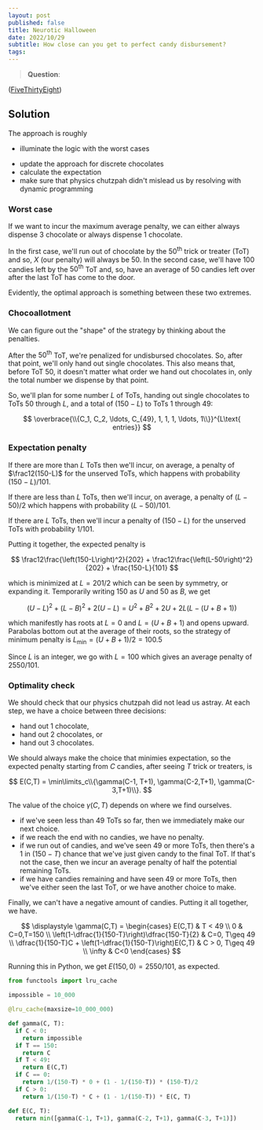 ```yaml
---
layout: post
published: false
title: Neurotic Halloween
date: 2022/10/29
subtitle: How close can you get to perfect candy disbursement?
tags:
---
```


>**Question**:

<!--more-->

([FiveThirtyEight](URL))

## Solution

The approach is roughly

- illuminate the logic with the worst cases
<!-- - solve the problem, pretend the chocolate is continuous -->
- update the approach for discrete chocolates
- calculate the expectation
- make sure that physics chutzpah didn't mislead us by resolving with dynamic programming

### Worst case

If we want to incur the maximum average penalty, we can either always dispense $3$ chocolate or always dispense $1$ chocolate. 

In the first case, we'll run out of chocolate by the $50^\text{th}$ trick or treater (ToT) and so, $X$ (our penalty) will always be $50.$ In the second case, we'll have $100$ candies left by the $50^\text{th}$ ToT and, so, have an average of $50$ candies left over after the last ToT has come to the door. 

Evidently, the optimal approach is something between these two extremes.

<!-- ### Chocolate continuum 

The penalty is symmetric with respect to leftover candy and unserved ToTs, so we should aim to run out of candies precisely at the average number of ToTs, dispensing $150/100 = 1.5$ chocolates each visit until we run out. 

If we plan for e.g. $99$ ToT, then we'll add an average penalty of $1/101$ 

If we aimed slightly beyond $100,$ we'd be 

any candy that's left after the $50^\text{th}$ ToT will contribute to our penalty. 

so we should aim to run out of candy by the $100^\text{th}$ ToT (the average number of ToTs).

On average, there will be $100$ ToTs. So, if we were free to divide the chocolate anyway we like, then we would want to  -->

### Chocoallotment

We can figure out the "shape" of the strategy by thinking about the penalties.

After the $50^\text{th}$ ToT, we're penalized for undisbursed chocolates. So, after that point, we'll only hand out single chocolates. This also means that, before ToT $50,$ it doesn't matter what order we hand out chocolates in, only the total number we dispense by that point.

So, we'll plan for some number $L$ of ToTs, handing out single chocolates to ToTs $50$ through $L,$ and a total of $\left(150-L\right)$ to ToTs $1$ through $49$:

$$
  \overbrace{\\{C_1, C_2, \ldots, C_{49}, 1, 1, 1, \ldots, 1\\}}^{L\text{ entries}}
$$

### Expectation penalty

If there are more than $L$ ToTs then we'll incur, on average, a penalty of $\frac12(150-L)$ for the unserved ToTs, which happens with probability $(150-L)/101.$ 

If there are less than $L$ ToTs, then we'll incur, on average, a penalty of $(L-50)/2$ which happens with probability $(L-50)/101.$

If there are $L$ ToTs, then we'll incur a penalty of $(150 - L)$ for the unserved ToTs with probability $1/101.$

Putting it together, the expected penalty is

$$
  \frac12\frac{\left(150-L\right)^2}{202} + \frac12\frac{\left(L-50\right)^2}{202} + \frac{150-L}{101}
$$

which is minimized at $L=201/2$ which can be seen by symmetry, or expanding it. Temporarily writing $150$ as $U$ and $50$ as $B,$ we get

$$
  (U-L)^2 + (L-B)^2  + 2(U-L) = U^2 + B^2 + 2U + 2L(L- (U + B + 1))
$$

which manifestly has roots at $L=0$ and $L = (U + B + 1)$ and opens upward. Parabolas bottom out at the average of their roots, so the strategy of minimum penalty is $L_\text{min} = (U+B+1)/2 = 100.5$

Since $L$ is an integer, we go with $L=100$ which gives an average penalty of $2550/101.$

### Optimality check

We should check that our physics chutzpah did not lead us astray. At each step, we have a choice between three decisions:

- hand out $1$ chocolate,
- hand out $2$ chocolates, or
- hand out $3$ chocolates.

We should always make the choice that minimies expectation, so the expected penalty starting from $C$ candies, after seeing $T$ trick or treaters, is

$$
  E(C,T) = \min\limits_c\\{\gamma(C-1, T+1), \gamma(C-2,T+1), \gamma(C-3,T+1)\\}.
$$

The value of the choice $\gamma(C, T)$ depends on where we find ourselves. 

- if we've seen less than $49$ ToTs so far, then we immediately make our next choice. 
- if we reach the end with no candies, we have no penalty. 
- if we run out of candies, and we've seen $49$ or more ToTs, then there's a $1$ in $(150-T)$ chance that we've just given candy to the final ToT. If that's not the case, then we incur an average penalty of half the potential remaining ToTs.
- if we have candies remaining and have seen $49$ or more ToTs, then we've either seen the last ToT, or we have another choice to make.

Finally, we can't have a negative amount of candies. Putting it all together, we have.

$$
  \displaystyle \gamma(C,T) = 
  \begin{cases}
    E(C,T) & T < 49 \\
    0 & C=0,T=150 \\
    \left(1-\dfrac{1}{150-T}\right)\dfrac{150-T}{2} & C=0, T\geq 49 \\
    \dfrac{1}{150-T}C + \left(1-\dfrac{1}{150-T}\right)E(C,T) & C > 0, T\geq 49 \\
    \infty & C<0
  \end{cases} 
$$

Running this in Python, we get $E(150,0) = 2550/101,$ as expected.

```python
from functools import lru_cache

impossible = 10_000

@lru_cache(maxsize=10_000_000)

def gamma(C, T):
  if C < 0:
    return impossible
  if T == 150:
    return C
  if T < 49:
    return E(C,T)
  if C == 0:
    return 1/(150-T) * 0 + (1 - 1/(150-T)) * (150-T)/2
  if C > 0:
    return 1/(150-T) * C + (1 - 1/(150-T)) * E(C, T)

def E(C, T):
  return min([gamma(C-1, T+1), gamma(C-2, T+1), gamma(C-3, T+1)])
```

<br>
